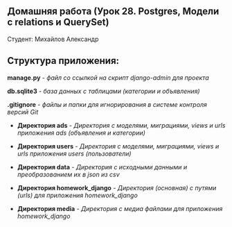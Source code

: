## Домашняя работа (Урок 28. Postgres, Модели с relations и QuerySet) 

Студент: Михайлов Александр

## Структура приложения:

**manage.py** - *файл со ссылкой на скрипт django-admin для проекта*

**db.sqlite3** - *база данных с таблицами (категории и объявления)*

**.gitignore** - *файлы и папки для игнорирования в системе контроля версий Git*


- **Директория ads** - *Директория с моделями, миграциями, views и urls приложения ads (объявления и категории)*

- **Директория users** - *Директория с моделями, миграциями, views и urls приложения users (пользователи)*

- **Директория data** - *Директория c исходными данными и преобразованием их в json из csv*

- **Директория homework_django** - *Директория (основная) с путями (urls) для приложения homework_django*

- **Директория media** - *Директория с медиа файлами для приложения homework_django*
